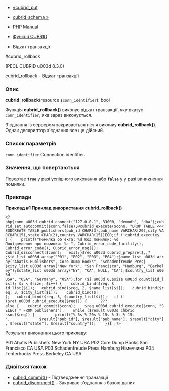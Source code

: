 - [«cubrid_put](function.cubrid-put.md)
- [cubrid_schema »](function.cubrid-schema.md)

- [PHP Manual](index.md)
- [Функції CUBRID](ref.cubrid.md)
- Відкат транзакції

#cubrid_rollback

(PECL CUBRID u003d 8.3.0)

cubrid_rollback - Відкат транзакції

### Опис

**cubrid_rollback**(resource `$conn_identifier`): bool

Функція **cubrid_rollback()** виконує відкат транзакції, яку
вказує `conn_identifier`, яка зараз виконується.

З'єднання із сервером закривається після виклику **cubrid_rollback()**.
Однак дескриптор з'єднання все ще дійсний.

### Список параметрів

`conn_identifier`
Connection identifier.

### Значення, що повертаються

Повертає **`true`** у разі успішного виконання або **`false`** у
у разі виникнення помилки.

### Приклади

**Приклад #1 Приклад використання **cubrid_rollback()****

` <?php$conn u003d cubrid_connect("127.0.0.1", 33000, "demodb", "dba");cubrid_set_autocommit($conn,false);@cubrid_execute($conn, "DROP TABLE <<<EODCREATE TABLE publishers(pub_id CHAR(3),pub_name VARCHAR(20),city VARCHAR(15),state CHAR(2),country VARCHAR(15))EOD;if (!cubrid_execute$ ) {    printf("Помилка об'єкта: %d
Код помилки: %d
Повідомлення про помилки: %s
", Cubrid_error_code_facility(), Cubrid_error_code(), Cubrid_error_msg()); Cubrid_disconnect($conn);   exit;}$req u003d cubrid_prepare($,,? ;$id_list u003d array("P01", "P02", "P03", "P04");$name_list u003d array("Abatis Publishers", Core Dump Books", "Schadenfreude Pres| $city_list u003d array("New York", "San Francisco", "Hamburg", "Berkeley");$state_list u003d array("NY", "CA", NULL, "CA");$country_list u003d USA", "USA", "Germany", "USA");for ($i u003d 0,$size u003d count($id_list); $i < $size; $i++) {    cubrid_bind($req, $ id_list[$i]);   cubrid_bind($req, 2, $name_list[$i]);   cubrid_bind($req, 3, $city_list[$i]);    cubrid_bind($| );   cubrid_bind($req, 5, $country_list[$i]);   if (!($ret u003d cubrid_execute($req))) {      ??? else {    cubrid_commit($conn);    $req u003d cubrid_execute($conn, "SELECT * FROM publishers");    while ($result u003d chbrid ssoc($req)) {         printf("%-3s %-20s %-15s %-3s %-15s
",             $result["pub_id"], $result["pub_name"], $result["city"], $result["state"], $result["country"]);    }}$ ;?> `

Результат виконання цього прикладу:

P01 Abatis Publishers New York NY USA
P02 Core Dump Books San Francisco CA USA
P03 Schadenfreude Press Hamburg Німеччина
P04 Tenterhooks Press Berkeley CA USA

### Дивіться також

- [cubrid_commit()](function.cubrid-commit.md) - Підтвердження
транзакції
- [cubrid_disconnect()](function.cubrid-disconnect.md) - Закриває
з'єднання з базою даних
